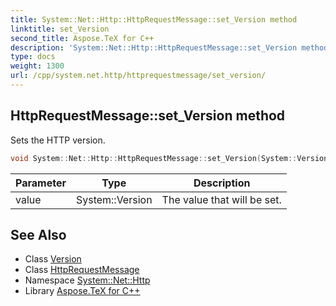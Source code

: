 ```yaml
---
title: System::Net::Http::HttpRequestMessage::set_Version method
linktitle: set_Version
second_title: Aspose.TeX for C++
description: 'System::Net::Http::HttpRequestMessage::set_Version method. Sets the HTTP version in C++.'
type: docs
weight: 1300
url: /cpp/system.net.http/httprequestmessage/set_version/
---
```

## HttpRequestMessage::set_Version method


Sets the HTTP version.

```cpp
void System::Net::Http::HttpRequestMessage::set_Version(System::Version value)
```


| Parameter | Type | Description |
| --- | --- | --- |
| value | System::Version | The value that will be set. |

## See Also

* Class [Version](../../../system/version/)
* Class [HttpRequestMessage](../)
* Namespace [System::Net::Http](../../)
* Library [Aspose.TeX for C++](../../../)
